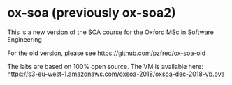 # ox-soa (previously ox-soa2)
This is a new version of the SOA course for the Oxford MSc in Software Engineering

For the old version, please see https://github.com/pzfreo/ox-soa-old

The labs are based on 100% open source. The VM is available here:
https://s3-eu-west-1.amazonaws.com/oxsoa-2018/oxsoa-dec-2018-vb.ova 


